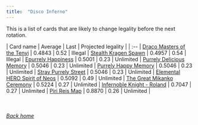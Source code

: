 ```yaml
---
title:  "Disco Inferno"
---
```


This is a list of cards that are likely to change legality before the next rotation.

| Card name | Average | Last | Projected legality |
| :-- |
[Draco Masters of the Tenyi](https://db.ygoprodeck.com/card/?search=Draco%20Masters%20of%20the%20Tenyi) | 0.4843 | 0.52 | Illegal |
[Stealth Kragen Spawn](https://db.ygoprodeck.com/card/?search=Stealth%20Kragen%20Spawn) | 0.4957 | 0.54 | Illegal |
[Epurrely Happiness](https://db.ygoprodeck.com/card/?search=Epurrely%20Happiness) | 0.5001 | 0.23 | Unlimited |
[Purrely Delicious Memory](https://db.ygoprodeck.com/card/?search=Purrely%20Delicious%20Memory) | 0.5046 | 0.23 | Unlimited |
[Purrely Happy Memory](https://db.ygoprodeck.com/card/?search=Purrely%20Happy%20Memory) | 0.5046 | 0.23 | Unlimited |
[Stray Purrely Street](https://db.ygoprodeck.com/card/?search=Stray%20Purrely%20Street) | 0.5046 | 0.23 | Unlimited |
[Elemental HERO Spirit of Neos](https://db.ygoprodeck.com/card/?search=Elemental%20HERO%20Spirit%20of%20Neos) | 0.5092 | 0.49 | Unlimited |
[The Great Mikanko Ceremony](https://db.ygoprodeck.com/card/?search=The%20Great%20Mikanko%20Ceremony) | 0.5224 | 0.27 | Unlimited |
[Infernoble Knight - Roland](https://db.ygoprodeck.com/card/?search=Infernoble%20Knight%20-%20Roland) | 0.7047 | 0.27 | Unlimited |
[Piri Reis Map](https://db.ygoprodeck.com/card/?search=Piri%20Reis%20Map) | 0.8870 | 0.26 | Unlimited |

<br>

###### [Back home](index)